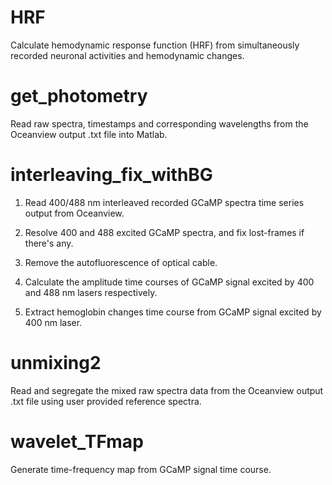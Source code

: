 # HRF

Calculate hemodynamic response function (HRF) from simultaneously recorded neuronal activities and hemodynamic changes.

 

# get_photometry

Read raw spectra, timestamps and corresponding wavelengths from the Oceanview output .txt file into Matlab.

 

# interleaving_fix_withBG

1. Read 400/488 nm interleaved recorded GCaMP spectra time series output from Oceanview.

2. Resolve 400 and 488 excited GCaMP spectra, and fix lost-frames if there's any.

3. Remove the autofluorescence of optical cable.

4. Calculate the amplitude time courses of GCaMP signal excited by 400 and 488 nm lasers respectively.

5. Extract hemoglobin changes time course from GCaMP signal excited by 400 nm laser.

 

# unmixing2

Read and segregate the mixed raw spectra data from the Oceanview output .txt file using user provided reference spectra.

 

# wavelet_TFmap

Generate time-frequency map from GCaMP signal time course.
